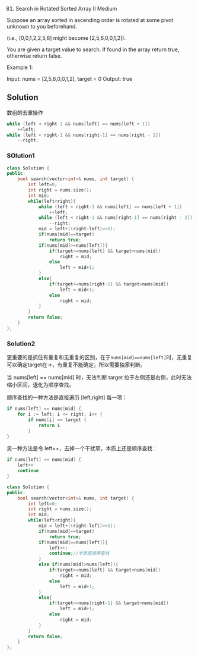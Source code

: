 81. Search in Rotated Sorted Array II
Medium

Suppose an array sorted in ascending order is rotated at some pivot unknown to you beforehand.

(i.e., [0,0,1,2,2,5,6] might become [2,5,6,0,0,1,2]).

You are given a target value to search. If found in the array return true, otherwise return false.

Example 1:

Input: nums = [2,5,6,0,0,1,2], target = 0
Output: true

## Solution

数组的去重操作
```C++
while (left < right-1 && nums[left] == nums[left + 1])
    ++left;
while (left < right-1 && nums[right-1] == nums[right - 2])
    --right;
```
### SOlution1
```C++
class Solution {
public:
    bool search(vector<int>& nums, int target) {
        int left=0;
        int right = nums.size();
        int mid;
        while(left<right){
            while (left < right-1 && nums[left] == nums[left + 1])
                ++left;
            while (left < right-1 && nums[right-1] == nums[right - 2])
                --right;
            mid = left+((right-left)>>1);
            if(nums[mid]==target)
                return true;
            if(nums[mid]>=nums[left]){
                if(target>=nums[left] && target<nums[mid])
                    right = mid;
                else
                    left = mid+1;
            }
            else{
                if(target<=nums[right-1] && target>nums[mid])
                    left = mid+1;
                else
                    right = mid;
            }
        }
        return false;
    }
};
```

### Solution2
更重要的是抓住有重复和无重复的区别，在于`nums[mid]==nums[left]`时，无重复可以确定target在→，有重复不能确定，所以需要独家判断。

当 nums[left] == nums[mid] 时，无法判断 target 位于左侧还是右侧，此时无法缩小区间，退化为顺序查找。

顺序查找的一种方法是直接遍历 [left,right] 每一项：

```C++
if nums[left] == nums[mid] {
    for i := left; i <= right; i++ { 
        if nums[i] == target {
            return i
        }
}
```

另一种方法是令 left++，去掉一个干扰项，本质上还是顺序查找：

```C++
if nums[left] == nums[mid] {
    left++
    continue
}
```


```C++
class Solution {
public:
    bool search(vector<int>& nums, int target) {
        int left=0;
        int right = nums.size();
        int mid;
        while(left<right){
            mid = left+((right-left)>>1);
            if(nums[mid]==target)
                return true;
            if(nums[mid]==nums[left]){
                left++;
                continue;//本质是顺序查找
            }
            else if(nums[mid]>nums[left]){
                if(target>=nums[left] && target<nums[mid])
                    right = mid;
                else
                    left = mid+1;
            }
            else{
                if(target<=nums[right-1] && target>nums[mid])
                    left = mid+1;
                else
                    right = mid;
            }
        }
        return false;
    }
};
```